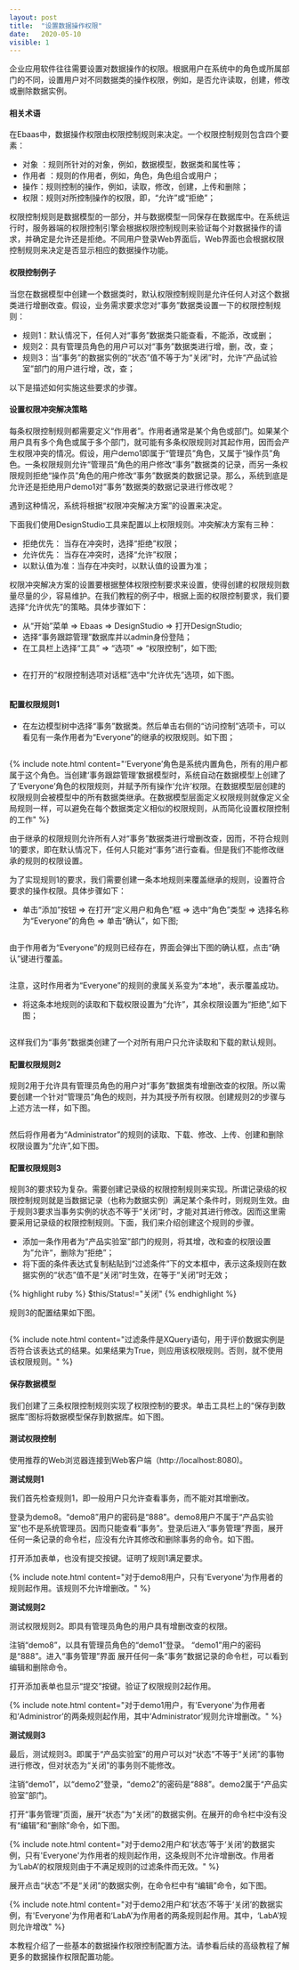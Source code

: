 ```yaml
---
layout: post
title:  "设置数据操作权限"
date:   2020-05-10
visible: 1
---
```


企业应用软件往往需要设置对数据操作的权限。根据用户在系统中的角色或所属部门的不同，设置用户对不同数据类的操作权限，例如，是否允许读取，创建，修改或删除数据实例。

#### 相关术语

在Ebaas中，数据操作权限由权限控制规则来决定。一个权限控制规则包含四个要素：

* 对象 ：规则所针对的对象，例如，数据模型，数据类和属性等；
* 作用者 ：规则的作用者，例如，角色，角色组合或用户；
* 操作：规则控制的操作，例如，读取，修改，创建，上传和删除；
* 权限：规则对所控制操作的权限，即，“允许”或“拒绝”；

权限控制规则是数据模型的一部分，并与数据模型一同保存在数据库中。在系统运行时，服务器端的权限控制引擎会根据权限控制规则来验证每个对数据操作的请求，并确定是允许还是拒绝。不同用户登录Web界面后，Web界面也会根据权限控制规则来决定是否显示相应的数据操作功能。

#### 权限控制例子

当您在数据模型中创建一个数据类时，默认权限控制规则是允许任何人对这个数据类进行增删改查。假设，业务需求要求您对“事务”数据类设置一下的权限控制规则：

* 规则1：默认情况下，任何人对“事务”数据类只能查看，不能添，改或删；
* 规则2：具有管理员角色的用户可以对“事务”数据类进行增，删，改，查；
* 规则3：当“事务”的数据实例的“状态”值不等于为“关闭”时，允许“产品试验室”部门的用户进行增，改，查；

以下是描述如何实施这些要求的步骤。

#### 设置权限冲突解决策略

每条权限控制规则都需要定义“作用者”。作用者通常是某个角色或部门。如果某个用户具有多个角色或属于多个部门，就可能有多条权限规则对其起作用，因而会产生权限冲突的情况。假设，用户demo1即属于“管理员”角色，又属于“操作员”角色。一条权限规则允许“管理员”角色的用户修改“事务”数据类的记录，而另一条权限规则拒绝“操作员”角色的用户修改“事务”数据类的数据记录。那么，系统到底是允许还是拒绝用户demo1对“事务”数据类的数据记录进行修改呢？

遇到这种情况，系统将根据“权限冲突解决方案”的设置来决定。

下面我们使用DesignStudio工具来配置以上权限规则。冲突解决方案有三种：

* 拒绝优先： 当存在冲突时，选择“拒绝”权限；
* 允许优先： 当存在冲突时，选择“允许”权限；
* 以默认值为准：当存在冲突时，以默认值的设置为准；

权限冲突解决方案的设置要根据整体权限控制要求来设置，使得创建的权限规则数量尽量的少，容易维护。在我们教程的例子中，根据上面的权限控制要求，我们要选择“允许优先”的策略。具体步骤如下：

* 从“开始”菜单 => Ebaas => DesignStudio => 打开DesignStudio;
* 选择“事务跟踪管理”数据库并以admin身份登陆；
* 在工具栏上选择“工具” => “选项” => “权限控制”，如下图;

<img src="{{'/assets/img/2018-3-10-Tutorial-设置数据操作权限11.png' | prepend: site.baseurl }}" alt="">

* 在打开的“权限控制选项对话框”选中“允许优先”选项，如下图。

<img src="{{'/assets/img/2018-3-10-Tutorial-设置数据操作权限12.png' | prepend: site.baseurl }}" alt="">

#### 配置权限规则1

* 在左边模型树中选择“事务”数据类。然后单击右侧的“访问控制”选项卡，可以看见有一条作用者为“Everyone”的继承的权限规则。如下图；

<img src="{{'/assets/img/2018-3-10-Tutorial-设置数据操作权限1.png' | prepend: site.baseurl }}" alt="">

{% include note.html content="‘Everyone’角色是系统内置角色，所有的用户都属于这个角色。当创建‘事务跟踪管理’数据模型时，系统自动在数据模型上创建了了‘Everyone’角色的权限规则，并赋予所有操作‘允许’权限。在数据模型层创建的权限规则会被模型中的所有数据类继承。在数据模型层面定义权限规则就像定义全局规则一样，可以避免在每个数据类定义相似的权限规则，从而简化设置权限控制的工作" %}

由于继承的权限规则允许所有人对“事务”数据类进行增删改查，因而，不符合规则1的要求，即在默认情况下，任何人只能对“事务”进行查看。但是我们不能修改继承的规则的权限设置。

为了实现规则1的要求，我们需要创建一条本地规则来覆盖继承的规则，设置符合要求的操作权限。具体步骤如下：

* 单击“添加”按钮 => 在打开“定义用户和角色”框 => 选中“角色”类型 => 选择名称为“Everyone”的角色 => 单击“确认”，如下图;

<img src="{{'/assets/img/2018-3-10-Tutorial-设置数据操作权限2.png' | prepend: site.baseurl }}" alt="">

由于作用者为“Everyone”的规则已经存在，界面会弹出下图的确认框，点击“确认”键进行覆盖。

<img src="{{'/assets/img/2018-3-10-Tutorial-设置数据操作权限3.png' | prepend: site.baseurl }}" alt="">

注意，这时作用者为“Everyone”的规则的隶属关系变为“本地”，表示覆盖成功。

* 将这条本地规则的读取和下载权限设置为“允许”，其余权限设置为“拒绝”,如下图；

<img src="{{'/assets/img/2018-3-10-Tutorial-设置数据操作权限4.png' | prepend: site.baseurl }}" alt="">

这样我们为“事务”数据类创建了一个对所有用户只允许读取和下载的默认规则。

#### 配置权限规则2

规则2用于允许具有管理员角色的用户对“事务”数据类有增删改查的权限。所以需要创建一个针对“管理员”角色的规则，并为其授予所有权限。创建规则2的步骤与上述方法一样，如下图。

<img src="{{'/assets/img/2018-3-10-Tutorial-设置数据操作权限5.png' | prepend: site.baseurl }}" alt="">

然后将作用者为“Administrator”的规则的读取、下载、修改、上传、创建和删除权限设置为“允许”,如下图。
<img src="{{'/assets/img/2018-3-10-Tutorial-设置数据操作权限6.png' | prepend: site.baseurl }}" alt="">

#### 配置权限规则3

规则3的要求较为复杂。需要创建记录级的权限控制规则来实现。所谓记录级的权限控制规则就是当数据记录（也称为数据实例）满足某个条件时，则规则生效。由于规则3要求当事务实例的状态不等于“关闭”时，才能对其进行修改。因而这里需要采用记录级的权限控制规则。下面，我们来介绍创建这个规则的步骤。

* 添加一条作用者为“产品实验室”部门的规则，将其增，改和查的权限设置为”允许“，删除为“拒绝”；
* 将下面的条件表达式复制粘贴到“过滤条件”下的文本框中，表示这条规则在数据实例的“状态”值不是“关闭”时生效，在等于“关闭”时无效；

{% highlight ruby %}
$this/Status!="关闭"
{% endhighlight %}

规则3的配置结果如下图。

<img src="{{'/assets/img/2018-3-10-Tutorial-设置数据操作权限8.png' | prepend: site.baseurl }}" alt="">

{% include note.html content="过滤条件是XQuery语句，用于评价数据实例是否符合该表达式的结果。如果结果为True，则应用该权限规则。否则，就不使用该权限规则。" %}

#### 保存数据模型

我们创建了三条权限控制规则实现了权限控制的要求。单击工具栏上的“保存到数据库”图标将数据模型保存到数据库。如下图。
<img src="{{'/assets/img/2018-3-10-Tutorial-设置数据操作权限9.png' | prepend: site.baseurl }}" alt=""><br>

#### 测试权限控制

使用推荐的Web浏览器连接到Web客户端（http://localhost:8080)。

<strong>测试规则1</strong>

我们首先检查规则1，即一般用户只允许查看事务，而不能对其增删改。

登录为demo8。“demo8”用户的密码是“888”。demo8用户不属于“产品实验室”也不是系统管理员。因而只能查看“事务”。登录后进入“事务管理”界面，展开任何一条记录的命令栏，应没有允许其修改和删除事务的命令。如下图。
<img src="{{'/assets/img/2018-3-10-Tutorial-设置数据操作权限10.png' | prepend: site.baseurl }}" alt="">

打开添加表单，也没有提交按键。证明了规则1满足要求。

{% include note.html content="对于demo8用户，只有'Everyone'为作用者的规则起作用。该规则不允许增删改。" %}

<strong>测试规则2</strong>

测试权限规则2。即具有管理员角色的用户具有增删改查的权限。

注销“demo8”，以具有管理员角色的“demo1”登录。 “demo1”用户的密码是“888”。进入“事务管理”界面 展开任何一条“事务”数据记录的命令栏，可以看到编辑和删除命令。
<img src="{{'/assets/img/2018-3-10-Tutorial-设置数据操作权限15.png' | prepend: site.baseurl }}" alt=""><br>

打开添加表单也显示“提交”按键。验证了权限规则2起作用。

{% include note.html content="对于demo1用户，有'Everyone'为作用者和‘Administror’的两条规则起作用，其中‘Administrator’规则允许增删改。" %}

<strong>测试规则3</strong>

最后，测试规则3。即属于“产品实验室”的用户可以对“状态”不等于“关闭”的事物进行修改，但对状态为“关闭”的事务则不能修改。

注销“demo1”，以“demo2”登录，“demo2”的密码是“888”。demo2属于“产品实验室”部门。

打开“事务管理”页面，展开“状态”为“关闭”的数据实例。在展开的命令栏中没有没有“编辑”和“删除”命令，如下图。
<img src="{{'/assets/img/2018-3-10-Tutorial-设置数据操作权限14.png' | prepend: site.baseurl }}" alt=""><br>

{% include note.html content="对于demo2用户和‘状态’等于‘关闭’的数据实例，只有'Everyone'为作用者的规则起作用，这条规则不允许增删改。作用者为‘LabA’的权限规则由于不满足规则的过滤条件而无效。" %}

展开点击“状态”不是“关闭”的数据实例，在命令栏中有“编辑”命令，如下图。
<img src="{{'/assets/img/2018-3-10-Tutorial-设置数据操作权限13.png' | prepend: site.baseurl }}" alt=""><br>

{% include note.html content="对于demo2用户和‘状态’不等于‘关闭’的数据实例，有'Everyone'为作用者和‘LabA’为作用者的两条规则起作用。其中，‘LabA’规则允许增改" %}

本教程介绍了一些基本的数据操作权限控制配置方法。请参看后续的高级教程了解更多的数据操作权限配置功能。

